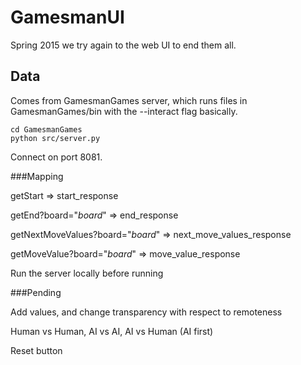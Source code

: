 GamesmanUI
===
Spring 2015 we try again to the web UI to end them all.

Data
---
Comes from GamesmanGames server, which runs files in GamesmanGames/bin with the --interact flag basically.
```
cd GamesmanGames
python src/server.py
```
Connect on port 8081.



###Mapping

getStart => start_response

getEnd?board="*board*" => end_response

getNextMoveValues?board="*board*" => next_move_values_response

getMoveValue?board="*board*" => move_value_response


Run the server locally before running

###Pending

Add values, and change transparency with respect to remoteness

Human vs Human, AI vs AI, AI vs Human (AI first)

Reset button

